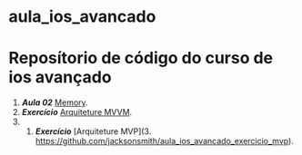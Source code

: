 # aula_ios_avancado

# Reposítorio de código do curso de ios avançado


1. ***Aula 02*** [Memory](https://github.com/jacksonsmith/aula_ios_avancado_02).
1. ***Exercício*** [Arquiteture MVVM](https://github.com/jacksonsmith/aula_ios_avancado_exercicio_mvvm).
2. 1. ***Exercício*** [Arquiteture MVP](3. https://github.com/jacksonsmith/aula_ios_avancado_exercicio_mvp).

